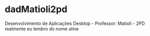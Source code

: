 # dadMatioli2pd
Desenvolvimento de Aplicações Desktop - Professor: Matioli - 2PD
realmente eu lembro do nome aline